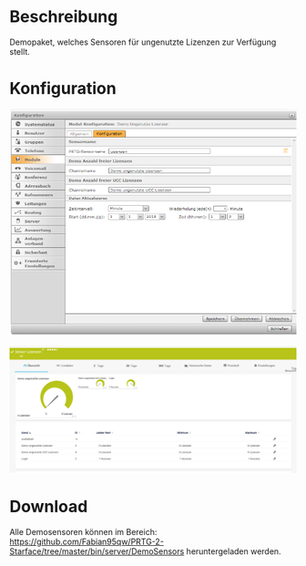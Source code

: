 <!-- TITLE: Sensor ungenutzte Lizenzen -->
# Beschreibung
Demopaket, welches Sensoren für ungenutzte Lizenzen zur Verfügung stellt.
# Konfiguration
![Unusedlicenses](/uploads/prtg/unusedlicenses.png "Unusedlicenses")

![Licensesensor](/uploads/prtg/licensesensor.png "Licensesensor")
# Download
Alle Demosensoren können im Bereich: https://github.com/Fabian95qw/PRTG-2-Starface/tree/master/bin/server/DemoSensors heruntergeladen werden.